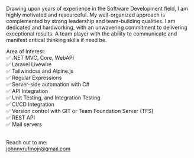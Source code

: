 Drawing upon years of experience in the Software Development field, I am highly motivated and resourceful. My well-organized approach is complemented by strong leadership and team-building qualities. I am dedicated and hardworking, with an unwavering commitment to delivering exceptional results. A team player with the ability to communicate and manifest critical thinking skills if need be.

 Area of Interest: <br />
✅ .NET MVC, Core, WebAPI <br/>
✅ Laravel Livewire <br />
✅ Tailwindcss and Alpine.js <br />
✅ Regular Expressions <br />
✅ Server-side automation with C# <br />
✅ API Integration <br />
✅ Unit Testing, and Integration Testing <br />
✅ CI/CD Integration <br />
✅ Version control with GIT or Team Foundation Server (TFS) <br />
✅ REST API <br />
✅ Mail servers <br /> <br />

Reach out to me: <br /> 
johnnyrufinojr@gmail.com
